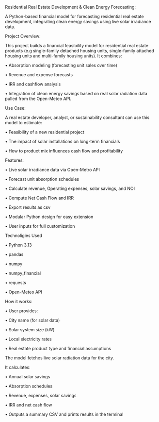 Residential Real Estate Development & Clean Energy Forecasting: 

A Python-based financial model for forecasting residential real estate development, integrating clean energy savings using live solar irradiance data.

Project Overview:

This project builds a financial feasibility model for residential real estate products (e.g single-family detached housing units, single-family attached housing units and multi-family housing units). It combines:

•	Absorption modeling (forecasting unit sales over time)

•	Revenue and expense forecasts 

•	IRR and cashflow analysis

•	Integration of clean energy savings based on real solar radiation data pulled from the Open-Meteo API.

Use Case:

A real estate developer, analyst, or sustainability consultant can use this model to estimate:

•	Feasibility of a new residential project


•	The impact of solar installations on long-term financials

•	How to product mix influences cash flow and profitability

Features:

•	Live solar irradiance data via Open-Metro API

•	Forecast unit absorption schedules

•	Calculate revenue, Operating expenses, solar savings, and NOI

•	Compute Net Cash Flow and IRR

•	Export results as csv

•	Modular Python design for easy extension

•	User inputs for full customization

Technoligies Used

•	Python 3.13

•	pandas

•	numpy

•	numpy_financial

•	requests

•	Open-Meteo API

How it works:

•	User provides:

•	City name (for solar data)

•	Solar system size (kW)

•	Local electricity rates

•	Real estate product type and financial assumptions

The model fetches live solar radiation data for the city.

It calculates:

•	Annual solar savings

•	Absorption schedules

•	Revenue, expenses, solar savings

•	IRR and net cash flow

•	Outputs a summary CSV and prints results in the terminal


